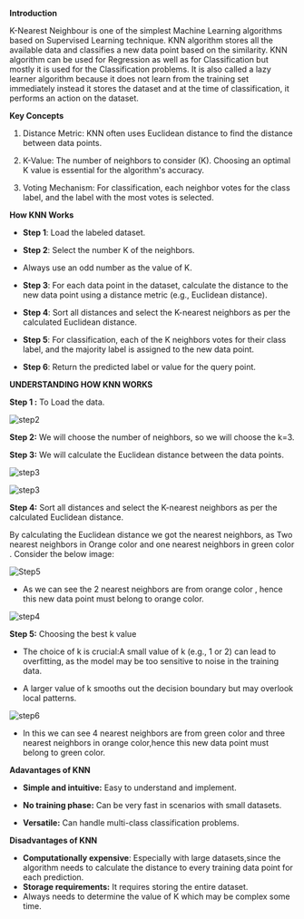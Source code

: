 **Introduction**

K-Nearest Neighbour is one of the simplest Machine Learning algorithms based on Supervised Learning technique. KNN algorithm stores all the available data and classifies a new data point based on the similarity. KNN algorithm can be used for Regression as well as for Classification but mostly it is used for the Classification problems. It is also called a lazy learner algorithm because it does not learn from the training set immediately instead it stores the dataset and at the time of classification, it performs an action on the dataset.

**Key Concepts** 

1.	Distance Metric: KNN often uses Euclidean distance to find the distance between data points.
   
3.	K-Value: The number of neighbors to consider (K). Choosing an optimal K value is essential for the algorithm's accuracy.
    
5.	Voting Mechanism: For classification, each neighbor votes for the class label, and the label with the most votes is selected.

**How KNN Works**

- **Step 1**: Load the labeled dataset.

- 	**Step 2**: Select the number K of the neighbors.
- 	Always use an odd number as the value of K.

- **Step 3**: For each data point in the dataset, calculate the distance to the new data point using a distance metric (e.g., Euclidean distance).

- **Step 4**: Sort all distances and select the K-nearest neighbors as per the calculated Euclidean distance.

- **Step 5**: For classification, each of the K neighbors votes for their class label, and the majority label is assigned to the new data point.

- **Step 6**: Return the predicted label or value for the query point.

**UNDERSTANDING HOW KNN WORKS**

**Step 1 :** To Load the data.

![step2](https://github.com/user-attachments/assets/1c777c73-fe57-4d30-a9ed-ab6807a9ad34)


**Step 2:** We will choose the number of neighbors, so we will choose the k=3.

**Step 3:** We will calculate the Euclidean distance between the data points. 

![step3](https://github.com/user-attachments/assets/2ceb6256-4331-4176-b0cf-1758b9aec764)

​![step3](https://github.com/user-attachments/assets/22e756cf-61bc-4ddc-99d6-fd4a0b0a008f)

**Step 4:** Sort all distances and select the K-nearest neighbors as per the calculated Euclidean distance.

By calculating the Euclidean distance we got the nearest neighbors, as Two nearest neighbors in Orange  color and one nearest neighbors in green color . Consider the below image:

![Step5](https://github.com/user-attachments/assets/507f4225-df39-41ff-a0a5-8a5b8f49d7f0)

-  As we can see the 2 nearest neighbors are from  orange color , hence this new data point must belong to orange color.

![step4](https://github.com/user-attachments/assets/2d692009-7866-4c09-a428-8050e3852062)

**Step 5:** Choosing the best k value
- The choice of k is crucial:A small value of k (e.g., 1 or 2) can lead to overfitting, as the model may be too sensitive to noise in the training data.

- A larger value of k smooths out the decision boundary but may overlook local patterns.

![step6](https://github.com/user-attachments/assets/739d183e-9b6a-4454-b54e-e6f1b728d054)

- In this we can see 4 nearest neighbors are from green color and three nearest neighbors in orange color,hence this new data point must belong to green color.

**Adavantages of KNN**

- **Simple and intuitive:** Easy to understand and implement.

- **No training phase:** Can be very fast in scenarios with small datasets.

- **Versatile:** Can handle multi-class classification problems.

**Disadvantages of KNN**

- **Computationally expensive**: Especially with large datasets,since the algorithm needs to calculate the distance to every training data point for each prediction.
- **Storage requirements:** It requires storing the entire dataset.
- Always needs to determine the value of K which may be complex some time.












